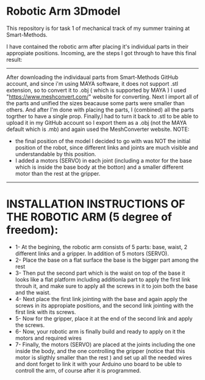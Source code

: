 # Robotic Arm 3Dmodel

This repository is for task 1 of mechanical track of my summer training at Smart-Methods.

I have contained the robotic arm after placing it's individual parts in their appropiate positions. Incoming, are the steps I got through to have this final result:

-----------------------------------------------------------------------------------------------------------------------------------------

After downloading the individaual parts from Smart-Methods GitHub account, and since i'm using MAYA software, it does not support .stl extension, so to convert it to .obj ( which is supported by MAYA ) I used "https://www.meshconvert.com/" website for converting.
Next I import all of the parts and unified the sizes beacause some parts were smaller than others.
And after I'm done with placing the parts, I (combined) all the parts togrther to have a single prop. 
Finally,I had to turn it back to .stl to be able to upload it in my GitHub account so I export them as a .obj (not the MAYA default which is .mb) and again used the MeshConverter website.
NOTE:
- the final position of the model I decided to go with was NOT the initial position of the robot, since different links and joints are much visible and understandable by this position.
- I added a motors (SERVO) in each joint (including a motor for the base which is inside the base body at the botton) and a smaller different motor than the rest at the gripper.
-----------------------------------------------------------------------------------------------------------------------------------------

# INSTALLATION INSTRUCTIONS OF THE ROBOTIC ARM (5 degree of freedom):
- 1- At the begining, the robotic arm consists of 5 parts: base, waist, 2 different links and a gripper. In addition of 5 motors (SERVO).
- 2- Place the base on a flat surface the base is the bigger part among the rest
- 3- Then put the second part which is the waist on top of the base it looks like a flat platform including additionla part to apply the first link throuh it, and make sure to apply all the screws in it to join both the base and the waist.
- 4- Next place the first link jointing with the base and again apply the screws in its appropiate positions, and the second link jointing with the first link with its screws.
- 5- Now for the gripper, place it at the end of the second link and apply the screws. 
- 6- Now, your robotic arm is finally build and ready to apply on it the motors and required wires 
- 7- Finally, the motors (SERVO) are placed at the joints including the one inside the body, and the one controlling the gripper (notice that this motor is sligthly smaller than the rest ) and set up all the needed wires and dont forget to link it with your Arduino uno board to be uble to controll the arm, of course after it is programmed.
